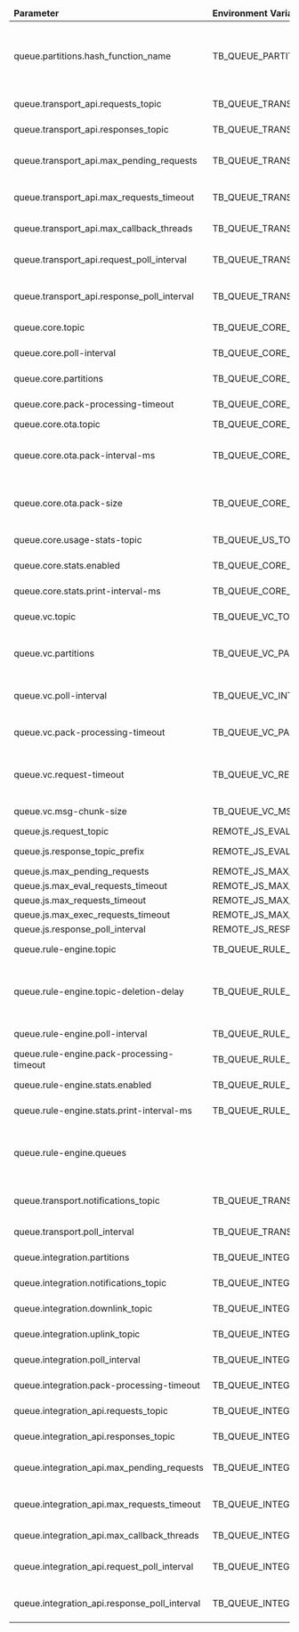<table>
  <thead>
      <tr>
          <td style="width: 25%"><b>Parameter</b></td><td style="width: 30%"><b>Environment Variable</b></td><td style="width: 15%"><b>Default Value</b></td><td style="width: 30%"><b>Description</b></td>
      </tr>
  </thead>
  <tbody>
      <tr>
          <td>queue.partitions.hash_function_name</td>
          <td>TB_QUEUE_PARTITIONS_HASH_FUNCTION_NAME</td>
          <td>murmur3_128</td>
          <td>Name of hash function used for consistent hash ring in Cluster Mode. See architecture docs for more details. Valid values - murmur3_32, murmur3_128 or sha256</td>
      </tr>
      <tr>
          <td>queue.transport_api.requests_topic</td>
          <td>TB_QUEUE_TRANSPORT_API_REQUEST_TOPIC</td>
          <td>tb_transport.api.requests</td>
          <td>Topic used to consume api requests from transport microservices</td>
      </tr>
      <tr>
          <td>queue.transport_api.responses_topic</td>
          <td>TB_QUEUE_TRANSPORT_API_RESPONSE_TOPIC</td>
          <td>tb_transport.api.responses</td>
          <td>Topic used to produce api responses to transport microservices</td>
      </tr>
      <tr>
          <td>queue.transport_api.max_pending_requests</td>
          <td>TB_QUEUE_TRANSPORT_MAX_PENDING_REQUESTS</td>
          <td>10000</td>
          <td>Maximum pending api requests from transport microservices to be handled by server</td>
      </tr>
      <tr>
          <td>queue.transport_api.max_requests_timeout</td>
          <td>TB_QUEUE_TRANSPORT_MAX_REQUEST_TIMEOUT</td>
          <td>10000</td>
          <td>Maximum timeout in milliseconds to handle api request from transport microservice by server</td>
      </tr>
      <tr>
          <td>queue.transport_api.max_callback_threads</td>
          <td>TB_QUEUE_TRANSPORT_MAX_CALLBACK_THREADS</td>
          <td>10</td>
          <td>Amount of threads used to invoke callbacks</td>
      </tr>
      <tr>
          <td>queue.transport_api.request_poll_interval</td>
          <td>TB_QUEUE_TRANSPORT_REQUEST_POLL_INTERVAL_MS</td>
          <td>25</td>
          <td>Interval in milliseconds to poll api requests from transport microservices</td>
      </tr>
      <tr>
          <td>queue.transport_api.response_poll_interval</td>
          <td>TB_QUEUE_TRANSPORT_RESPONSE_POLL_INTERVAL_MS</td>
          <td>25</td>
          <td>Interval in milliseconds to poll api response from transport microservices</td>
      </tr>
      <tr>
          <td>queue.core.topic</td>
          <td>TB_QUEUE_CORE_TOPIC</td>
          <td>tb_core</td>
          <td>Default topic name of Kafka, RabbitMQ, etc. queue</td>
      </tr>
      <tr>
          <td>queue.core.poll-interval</td>
          <td>TB_QUEUE_CORE_POLL_INTERVAL_MS</td>
          <td>25</td>
          <td>Interval in milliseconds to poll messages by Core microservices</td>
      </tr>
      <tr>
          <td>queue.core.partitions</td>
          <td>TB_QUEUE_CORE_PARTITIONS</td>
          <td>10</td>
          <td>Amount of partitions used by Core microservices</td>
      </tr>
      <tr>
          <td>queue.core.pack-processing-timeout</td>
          <td>TB_QUEUE_CORE_PACK_PROCESSING_TIMEOUT_MS</td>
          <td>2000</td>
          <td>Timeout for processing a message pack by Core microservices</td>
      </tr>
      <tr>
          <td>queue.core.ota.topic</td>
          <td>TB_QUEUE_CORE_OTA_TOPIC</td>
          <td>tb_ota_package</td>
          <td>Default topic name for OTA updates</td>
      </tr>
      <tr>
          <td>queue.core.ota.pack-interval-ms</td>
          <td>TB_QUEUE_CORE_OTA_PACK_INTERVAL_MS</td>
          <td>60000</td>
          <td>The interval of processing the OTA updates for devices. Used to avoid any harm to network due to many parallel OTA updates</td>
      </tr>
      <tr>
          <td>queue.core.ota.pack-size</td>
          <td>TB_QUEUE_CORE_OTA_PACK_SIZE</td>
          <td>100</td>
          <td>The size of OTA updates notifications fetched from the queue. The queue stores pairs of firmware and device ids</td>
      </tr>
      <tr>
          <td>queue.core.usage-stats-topic</td>
          <td>TB_QUEUE_US_TOPIC</td>
          <td>tb_usage_stats</td>
          <td>Default topic name for queue Kafka, RabbitMQ, etc.</td>
      </tr>
      <tr>
          <td>queue.core.stats.enabled</td>
          <td>TB_QUEUE_CORE_STATS_ENABLED</td>
          <td>true</td>
          <td>Enable/disable statistics for Core microservices</td>
      </tr>
      <tr>
          <td>queue.core.stats.print-interval-ms</td>
          <td>TB_QUEUE_CORE_STATS_PRINT_INTERVAL_MS</td>
          <td>60000</td>
          <td>Statistics printing interval for Core microservices</td>
      </tr>
      <tr>
          <td>queue.vc.topic</td>
          <td>TB_QUEUE_VC_TOPIC</td>
          <td>tb_version_control</td>
          <td>Default topic name for Kafka, RabbitMQ, etc.</td>
      </tr>
      <tr>
          <td>queue.vc.partitions</td>
          <td>TB_QUEUE_VC_PARTITIONS</td>
          <td>10</td>
          <td>Number of partitions to associate with this queue. Used for scaling the number of messages that can be processed in parallel</td>
      </tr>
      <tr>
          <td>queue.vc.poll-interval</td>
          <td>TB_QUEUE_VC_INTERVAL_MS</td>
          <td>25</td>
          <td>Interval in milliseconds between polling of the messages if no new messages arrive</td>
      </tr>
      <tr>
          <td>queue.vc.pack-processing-timeout</td>
          <td>TB_QUEUE_VC_PACK_PROCESSING_TIMEOUT_MS</td>
          <td>60000</td>
          <td>Timeout before retry all failed and timed-out messages from processing pack</td>
      </tr>
      <tr>
          <td>queue.vc.request-timeout</td>
          <td>TB_QUEUE_VC_REQUEST_TIMEOUT</td>
          <td>60000</td>
          <td>Timeout for a request to VC-executor (for a request for the version of the entity, for a commit charge, etc.)</td>
      </tr>
      <tr>
          <td>queue.vc.msg-chunk-size</td>
          <td>TB_QUEUE_VC_MSG_CHUNK_SIZE</td>
          <td>250000</td>
          <td>Queue settings for Kafka, RabbitMQ, etc. Limit for single message size</td>
      </tr>
      <tr>
          <td>queue.js.request_topic</td>
          <td>REMOTE_JS_EVAL_REQUEST_TOPIC</td>
          <td>js_eval.requests</td>
          <td>JS Eval request topic</td>
      </tr>
      <tr>
          <td>queue.js.response_topic_prefix</td>
          <td>REMOTE_JS_EVAL_RESPONSE_TOPIC</td>
          <td>js_eval.responses</td>
          <td>JS Eval responses topic prefix that is combined with node id</td>
      </tr>
      <tr>
          <td>queue.js.max_pending_requests</td>
          <td>REMOTE_JS_MAX_PENDING_REQUESTS</td>
          <td>10000</td>
          <td>JS Eval max pending requests</td>
      </tr>
      <tr>
          <td>queue.js.max_eval_requests_timeout</td>
          <td>REMOTE_JS_MAX_EVAL_REQUEST_TIMEOUT</td>
          <td>60000</td>
          <td>JS Eval max request timeout</td>
      </tr>
      <tr>
          <td>queue.js.max_requests_timeout</td>
          <td>REMOTE_JS_MAX_REQUEST_TIMEOUT</td>
          <td>10000</td>
          <td>JS max request timeout</td>
      </tr>
      <tr>
          <td>queue.js.max_exec_requests_timeout</td>
          <td>REMOTE_JS_MAX_EXEC_REQUEST_TIMEOUT</td>
          <td>2000</td>
          <td>JS execution max request timeout</td>
      </tr>
      <tr>
          <td>queue.js.response_poll_interval</td>
          <td>REMOTE_JS_RESPONSE_POLL_INTERVAL_MS</td>
          <td>25</td>
          <td>JS response poll interval</td>
      </tr>
      <tr>
          <td>queue.rule-engine.topic</td>
          <td>TB_QUEUE_RULE_ENGINE_TOPIC</td>
          <td>tb_rule_engine</td>
          <td>Deprecated. Will be removed in nearest releases</td>
      </tr>
      <tr>
          <td>queue.rule-engine.topic-deletion-delay</td>
          <td>TB_QUEUE_RULE_ENGINE_TOPIC_DELETION_DELAY_SEC</td>
          <td>30</td>
          <td>After a queue is deleted (or profile's isolation option was disabled), Rule Engine will continue reading related topics during this period, before deleting the actual topics</td>
      </tr>
      <tr>
          <td>queue.rule-engine.poll-interval</td>
          <td>TB_QUEUE_RULE_ENGINE_POLL_INTERVAL_MS</td>
          <td>25</td>
          <td>Interval in milliseconds to poll messages by Rule Engine</td>
      </tr>
      <tr>
          <td>queue.rule-engine.pack-processing-timeout</td>
          <td>TB_QUEUE_RULE_ENGINE_PACK_PROCESSING_TIMEOUT_MS</td>
          <td>2000</td>
          <td>Timeout for processing a message pack of Rule Engine</td>
      </tr>
      <tr>
          <td>queue.rule-engine.stats.enabled</td>
          <td>TB_QUEUE_RULE_ENGINE_STATS_ENABLED</td>
          <td>true</td>
          <td>Enable/disable statistics for Rule Engine</td>
      </tr>
      <tr>
          <td>queue.rule-engine.stats.print-interval-ms</td>
          <td>TB_QUEUE_RULE_ENGINE_STATS_PRINT_INTERVAL_MS</td>
          <td>60000</td>
          <td>Statistics printing interval for Rule Engine</td>
      </tr>
      <tr>
          <td>queue.rule-engine.queues</td>
          <td></td>
          <td></td>
          <td>DEPRECATED. Please configure Rule Engine queues on the UI instead: https://thingsboard.io/docs/pe/user-guide/rule-engine-2-5/queues/#queue-configuration</td>
      </tr>
      <tr>
          <td>queue.transport.notifications_topic</td>
          <td>TB_QUEUE_TRANSPORT_NOTIFICATIONS_TOPIC</td>
          <td>tb_transport.notifications</td>
          <td>For high priority notifications that require minimum latency and processing time</td>
      </tr>
      <tr>
          <td>queue.transport.poll_interval</td>
          <td>TB_QUEUE_TRANSPORT_NOTIFICATIONS_POLL_INTERVAL_MS</td>
          <td>25</td>
          <td>Interval in milliseconds to poll notification messages</td>
      </tr>
      <tr>
          <td>queue.integration.partitions</td>
          <td>TB_QUEUE_INTEGRATION_PARTITIONS</td>
          <td>3</td>
          <td>Amount of partitions used by integrations</td>
      </tr>
      <tr>
          <td>queue.integration.notifications_topic</td>
          <td>TB_QUEUE_INTEGRATION_NOTIFICATIONS_TOPIC</td>
          <td>tb_ie.notifications</td>
          <td>Default notification topic name used by queue</td>
      </tr>
      <tr>
          <td>queue.integration.downlink_topic</td>
          <td>TB_QUEUE_INTEGRATION_DOWNLINK_TOPIC</td>
          <td>tb_ie.downlink</td>
          <td>Default downlink topic name used by queue</td>
      </tr>
      <tr>
          <td>queue.integration.uplink_topic</td>
          <td>TB_QUEUE_INTEGRATION_UPLINK_TOPIC</td>
          <td>tb_ie.uplink</td>
          <td>Default uplink topic name used by queue</td>
      </tr>
      <tr>
          <td>queue.integration.poll_interval</td>
          <td>TB_QUEUE_INTEGRATION_POLL_INTERVAL_MS</td>
          <td>25</td>
          <td>Interval in milliseconds to poll messages by integrations</td>
      </tr>
      <tr>
          <td>queue.integration.pack-processing-timeout</td>
          <td>TB_QUEUE_INTEGRATION_PACK_PROCESSING_TIMEOUT_MS</td>
          <td>10000</td>
          <td>Timeout for processing a message pack by integrations</td>
      </tr>
      <tr>
          <td>queue.integration_api.requests_topic</td>
          <td>TB_QUEUE_INTEGRATION_EXECUTOR_API_REQUEST_TOPIC</td>
          <td>tb_ie.api.requests</td>
          <td>Default Integration Api request topic name used by queue</td>
      </tr>
      <tr>
          <td>queue.integration_api.responses_topic</td>
          <td>TB_QUEUE_INTEGRATION_EXECUTOR_API_RESPONSE_TOPIC</td>
          <td>tb_ie.api.responses</td>
          <td>Default Integration Api response topic name used by queue</td>
      </tr>
      <tr>
          <td>queue.integration_api.max_pending_requests</td>
          <td>TB_QUEUE_INTEGRATION_EXECUTOR_MAX_PENDING_REQUESTS</td>
          <td>10000</td>
          <td>Maximum pending api requests from integration executor to be handled by server</td>
      </tr>
      <tr>
          <td>queue.integration_api.max_requests_timeout</td>
          <td>TB_QUEUE_INTEGRATION_EXECUTOR_MAX_REQUEST_TIMEOUT</td>
          <td>10000</td>
          <td>Maximum timeout in milliseconds to handle api request from integration executor microservice by server</td>
      </tr>
      <tr>
          <td>queue.integration_api.max_callback_threads</td>
          <td>TB_QUEUE_INTEGRATION_EXECUTOR_MAX_CALLBACK_THREADS</td>
          <td>10</td>
          <td>Amount of threads used to invoke callbacks</td>
      </tr>
      <tr>
          <td>queue.integration_api.request_poll_interval</td>
          <td>TB_QUEUE_INTEGRATION_EXECUTOR_REQUEST_POLL_INTERVAL_MS</td>
          <td>25</td>
          <td>Interval in milliseconds to poll api requests from integration executor microservices</td>
      </tr>
      <tr>
          <td>queue.integration_api.response_poll_interval</td>
          <td>TB_QUEUE_INTEGRATION_EXECUTOR_RESPONSE_POLL_INTERVAL_MS</td>
          <td>25</td>
          <td>Interval in milliseconds to poll api response from integration executor microservices</td>
      </tr>
  </tbody>
</table>
